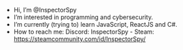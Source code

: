 - Hi, I’m @InspectorSpy
- I’m interested in programming and cybersecurity. 
- I’m currently (trying to) learn JavaScript, ReactJS and C#. 
- How to reach me: 
        Discord: InspectorSpy
      - Steam: https://steamcommunity.com/id/InspectorSpy/
